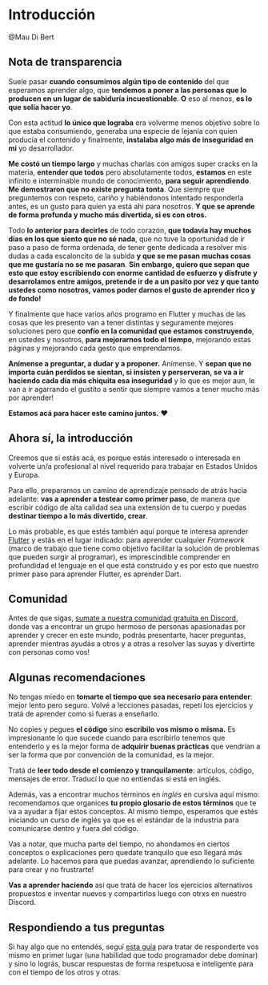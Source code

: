 # Introducción

@Mau Di Bert

## Nota de transparencia

Suele pasar __cuando consumimos algún tipo de contenido__ del que esperamos aprender algo, que __tendemos a poner a las personas que lo producen en un lugar de sabiduría incuestionable__. __O__ eso al menos, __es lo que solía hacer yo__.

Con esta actitud __lo único que lograba__ era volverme menos objetivo sobre lo que estaba consumiendo, generaba una especie de lejanía con quien producía el contenido y finalmente, __instalaba algo más de inseguridad en mi__ yo desarrollador.

__Me costó un tiempo largo__ y muchas charlas con amigos super cracks en la materia, __entender que todos__ pero absolutamente todos, __estamos__ en este infinito e interminable mundo de conocimiento, __para seguir aprendiendo__. __Me demostraron que no existe pregunta tonta__. Que siempre que preguntemos con respeto, cariño y habiéndonos intentado responderla antes, es un gusto para quien ya está ahí para nosotros. __Y que se aprende de forma profunda y mucho más divertida, si es con otros.__

Todo __lo anterior para decirles__ de todo corazón, __que todavía hay muchos días en los que siento que no sé nada__, que no tuve la oportunidad de ir paso a paso de forma ordenada, de tener gente dedicada a resolver mis dudas a cada escaloncito de la subida __y que se me pasan muchas cosas que me gustaría no se me pasaran__. __Sin embargo, quiero que sepan que esto que estoy escribiendo con enorme cantidad de esfuerzo y disfrute y desarrolamos entre amigos, pretende ir de a un pasito por vez y que tanto ustedes como nosotros, vamos poder darnos el gusto de aprender rico y de fondo!__

Y finalmente que hace varios años programo en Flutter y muchas de las cosas que les presento van a tener distintas y seguramente mejores soluciones pero que __confío en la comunidad que estamos construyendo__, en ustedes y nosotros, __para mejorarnos todo el tiempo__, mejorando estas páginas y mejorando cada gesto que emprendamos.

__Anímense a preguntar, a dudar y a proponer.__ Anímense. Y __sepan que no importa cuán perdidos se sientan, si insisten y perserveran, se va a ir haciendo cada día más chiquita esa inseguridad__ y lo que es mejor aun, le van a ir agarrando el gustito a sentir que siempre vamos a tener mucho más por aprender!

__Estamos acá para hacer este camino juntos.__ ❤️

## Ahora sí, la introducción

Creemos que si estás acá, es porque estás interesado o interesada en volverte un/a profesional al nivel requerido para trabajar en Estados Unidos y Europa.

Para ello, preparamos un camino de aprendizaje pensado de atrás hacia adelante: __vas a aprender a testear como primer paso__, de manera que escribir código de alta calidad sea una extensión de tu cuerpo y puedas __destinar tiempo a lo más divertido, crear__.

Lo más probable, es que estés también aquí porque te interesa aprender [Flutter](https://flutter.dev) y estás en el lugar indicado: para aprender cualquier _Framework_ (marco de trabajo que tiene como objetivo facilitar la solución de problemas que pueden surgir al programar), es imprescindible comprender en profundidad el lenguaje en el que está construido y es por esto que nuestro primer paso para aprender Flutter, es aprender Dart.

## Comunidad

Antes de que sigas, [sumate a nuestra comunidad gratuita en Discord](https://discord.gg/vpPVf7guPC), donde vas a encontrar un grupo hermoso de personas apasionadas por aprender y crecer en este mundo, podrás presentarte, hacer preguntas, aprender mientras ayudás a otros y a otras a resolver las suyas y divertirte con personas como vos!

## Algunas recomendaciones

No tengas miedo en __tomarte el tiempo que sea necesario para entender__: mejor lento pero seguro. Volvé a lecciones pasadas, repetí los ejercicios y tratá de aprender como si fueras a enseñarlo.

No copies y pegues __el código__ sino __escribilo vos mismo o misma.__ Es impresionante lo que sucede cuando para escribirlo tenemos que entenderlo y es la mejor forma de __adquirir buenas prácticas__ que vendrían a ser la forma que por convención de la comunidad, es la mejor.

Tratá de __leer todo desde el comienzo y tranquilamente__: artículos, código, mensajes de error. Traducí lo que no entiendas si está en inglés.

Además, vas a encontrar muchos términos en _inglés_ en cursiva aquí mismo: recomendamos que organices __tu propio glosario de estos términos__ que te va a ayudar a fijar estos conceptos. Al mismo tiempo, esperamos que estés iniciando un curso de inglés ya que es el estándar de la industria para comunicarse dentro y fuera del código.

Vas a notar, que mucha parte del tiempo, no ahondamos en ciertos conceptos o explicaciones pero quedate tranquilo que eso llegará más adelante. Lo hacemos para que puedas avanzar, aprendiendo lo suficiente para crear y no frustrarte!

__Vas a aprender haciendo__ así que tratá de hacer los ejercicios alternativos propuestos e inventar nuevos y compartirlos luego con otrxs en nuestro Discord.

## Respondiendo a tus preguntas

Si hay algo que no entendés, seguí [esta guía]() para tratar de responderte vos mismo en primer lugar (una habilidad que todo programador debe dominar) y sino lo lográs, buscar respuestas de forma respetuosa e inteligente para con el tiempo de los otros y otras.

